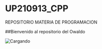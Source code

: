 # UP210913_CPP
REPOSITORIO MATERIA DE PROGRAMACION

##Bienvenido al repositorio del Owaldo


![Cargando](https://upload.wikimedia.org/wikipedia/commons/thumb/1/18/ISO_C%2B%2B_Logo.svg/1822px-ISO_C%2B%2B_Logo.svg.png)


